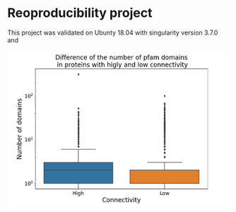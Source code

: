 # Reoproducibility project

This project was validated on Ubunty 18.04 with singularity version 3.7.0 and 

![alt text](boxplot.png "Boxplot")
